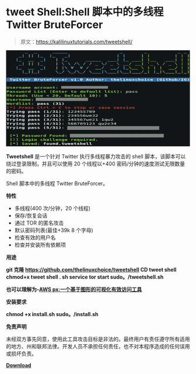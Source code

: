 # tweet Shell:Shell 脚本中的多线程 Twitter BruteForcer

> 原文：<https://kalilinuxtutorials.com/tweetshell/>

[![TweetShell : Multi-Thread Twitter BruteForcer In Shell Script](img/f089447e94d43df861ef524ed0ecc3ba.png "TweetShell : Multi-Thread Twitter BruteForcer In Shell Script")](https://1.bp.blogspot.com/-8H5DKDCH2pk/Xos2yuloKdI/AAAAAAAAF14/mNM8XV947SMJ_HMnN2c9gh2gK6tIuPi8wCLcBGAsYHQ/s1600/Tweetshell%25281%2529.png)

**Tweetshell** 是一个针对 Twitter 执行多线程暴力攻击的 shell 脚本，该脚本可以绕过登录限制，并且可以使用 20 个线程以+400 密码/分钟的速度测试无限数量的密码。

Shell 脚本中的多线程 Twitter BruteForcer。

**特性**

*   多线程(400 次/分钟，20 个线程)
*   保存/恢复会话
*   通过 TOR 的匿名攻击
*   默认密码列表(最佳+39k 8 个字母)
*   检查有效的用户名
*   检查并安装所有依赖项

**用途**

**git 克隆 https://github.com/thelinuxchoice/tweetshell
CD tweet shell
chmod+x tweet shell . sh
service tor start
sudo。/tweetshell.sh**

**也可以理解为-[AWS px:一个基于图形的可视化有效访问工具](https://kalilinuxtutorials.com/awspx/)**

**安装要求**

**chmod +x install.sh
sudo。/install.sh**

**免责声明**

未经双方事先同意，使用此工具攻击目标是非法的。最终用户有责任遵守所有适用的地方、州和联邦法律。开发人员不承担任何责任，也不对本程序造成的任何误用或损坏负责。

[**Download**](https://github.com/thelinuxchoice/tweetshell)